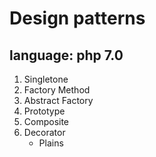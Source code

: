 # Design patterns

## language: php 7.0 

1. Singletone 
2. Factory Method
3. Abstract Factory
4. Prototype 
5. Composite
6. Decorator
    * Plains